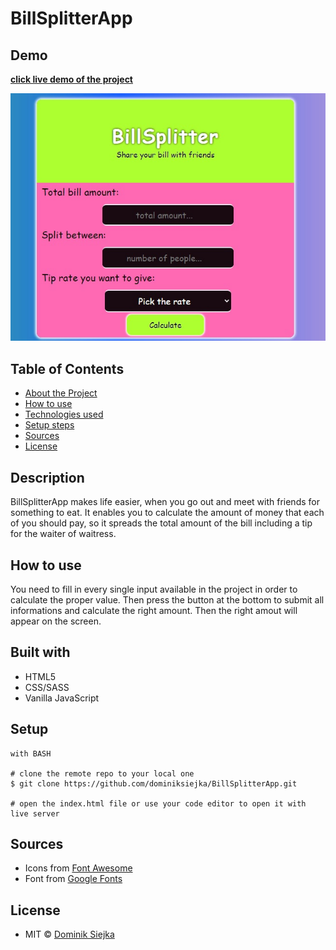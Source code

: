 # BillSplitterApp

## Demo

[**click live demo of the project**](https://dominiksiejka.github.io/BillSplitterApp)

![BillSplitterApp preview](./assets/billsplitter.jpg)

## Table of Contents

- [About the Project](#description)
- [How to use](#how-to-use)
- [Technologies used](#built-with)
- [Setup steps](#setup)
- [Sources](#sources)
- [License](#license)

## Description

BillSplitterApp makes life easier, when you go out and meet with friends for something to eat. It enables you to calculate the amount of money that each of you should pay, so it spreads the total amount of the bill including a tip for the waiter of waitress.

## How to use

You need to fill in every single input available in the project in order to calculate the proper value. Then press the button at the bottom to submit all informations and calculate the right amount. Then the right amout will appear on the screen.

## Built with

- HTML5
- CSS/SASS
- Vanilla JavaScript

## Setup

```
with BASH

# clone the remote repo to your local one
$ git clone https://github.com/dominiksiejka/BillSplitterApp.git

# open the index.html file or use your code editor to open it with live server

```

## Sources

- Icons from [Font Awesome ](https://fontawesome.com)
- Font from [Google Fonts ](https://fonts.google.com/)

## License

- MIT © [Dominik Siejka ](https://github.com/dominiksiejka/BillSplitterApp)
